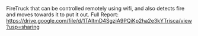 FireTruck that can be controlled remotely using wifi, and also detects fire and moves towards it to put it out.
Full Report: https://drive.google.com/file/d/1TAltmD4SgziA9PQiKp2ha2e3kYTrisca/view?usp=sharing
